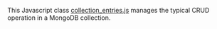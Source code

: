 This Javascript class [collection_entries.js](collection_entries.js) manages the typical CRUD operation in a MongoDB collection.
